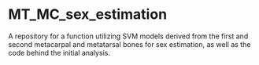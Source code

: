 # MT_MC_sex_estimation
A repository for a function utilizing SVM models derived from the first and second metacarpal and metatarsal bones for sex estimation, as well as the code behind the initial analysis.
